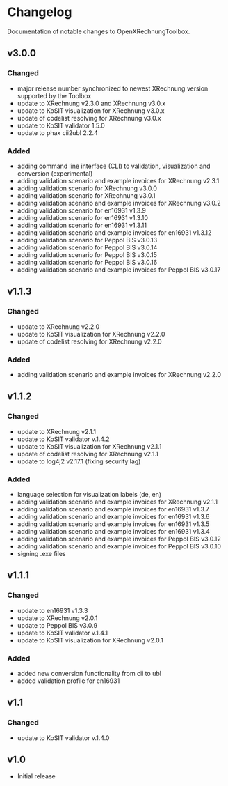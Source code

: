 # Changelog

Documentation of notable changes to OpenXRechnungToolbox.


## v3.0.0

### Changed

* major release number synchronized to newest XRechnung version supported by the Toolbox
* update to XRechnung v2.3.0 and XRechnung v3.0.x
* update to KoSIT visualization for XRechnung v3.0.x
* update of codelist resolving for XRechnung v3.0.x
* update to KoSIT validator 1.5.0
* update to phax cii2ubl 2.2.4

### Added

* adding command line interface (CLI) to validation, visualization and conversion (experimental)
* adding validation scenario and example invoices for XRechnung v2.3.1
* adding validation scenario for XRechnung v3.0.0
* adding validation scenario for XRechnung v3.0.1
* adding validation scenario and example invoices for XRechnung v3.0.2
* adding validation scenario for en16931 v1.3.9
* adding validation scenario for en16931 v1.3.10
* adding validation scenario for en16931 v1.3.11
* adding validation scenario and example invoices for en16931 v1.3.12
* adding validation scenario for Peppol BIS v3.0.13
* adding validation scenario for Peppol BIS v3.0.14
* adding validation scenario for Peppol BIS v3.0.15
* adding validation scenario for Peppol BIS v3.0.16
* adding validation scenario and example invoices for Peppol BIS v3.0.17


## v1.1.3

### Changed

* update to XRechnung v2.2.0
* update to KoSIT visualization for XRechnung v2.2.0
* update of codelist resolving for XRechnung v2.2.0

### Added

* adding validation scenario and example invoices for XRechnung v2.2.0


## v1.1.2

### Changed

* update to XRechnung v2.1.1
* update to KoSIT validator v.1.4.2
* update to KoSIT visualization for XRechnung v2.1.1
* update of codelist resolving for XRechnung v2.1.1
* update to log4j2 v2.17.1 (fixing security lag)

### Added

* language selection for visualization labels (de, en)
* adding validation scenario and example invoices for XRechnung v2.1.1
* adding validation scenario and example invoices for en16931 v1.3.7
* adding validation scenario and example invoices for en16931 v1.3.6
* adding validation scenario and example invoices for en16931 v1.3.5
* adding validation scenario and example invoices for en16931 v1.3.4
* adding validation scenario and example invoices for Peppol BIS v3.0.12
* adding validation scenario and example invoices for  Peppol BIS v3.0.10
* signing .exe files


## v1.1.1

### Changed

* update to en16931 v1.3.3
* update to XRechnung v2.0.1
* update to Peppol BIS v3.0.9
* update to KoSIT validator v.1.4.1
* update to KoSIT visualization for XRechnung v2.0.1

### Added

* added new conversion functionality from cii to ubl
* added validation profile for en16931


## v1.1

### Changed

* update to KoSIT validator v.1.4.0


## v1.0

* Initial release